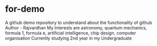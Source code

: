 # for-demo
A github demo repository to understand about the functionality of github
Author - Rajvardhan
My Interests are astronomy, quantum mechanics, formula 1, formula e, artificial intelligence, chip design, computer organisation
Currently studying 2nd year in my Undergraduate
